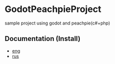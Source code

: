 # GodotPeachpieProject
sample project using godot and peachpie(с#+php)

## Documentation (Install)

* [eng](./.docs/en/INSTALL.md)
* [rus](./.docs/ru/INSTALL.md)
